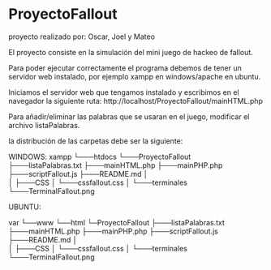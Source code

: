 # ProyectoFallout

proyecto realizado por: Oscar, Joel y Mateo

El proyecto consiste en la simulación del mini juego de hackeo de fallout.

Para poder ejecutar correctamente el programa debemos de tener un servidor web instalado, por ejemplo xampp en windows/apache en ubuntu.

Iniciamos el servidor web que tengamos instalado y escribimos en el navegador la siguiente ruta: http://localhost/ProyectoFallout/mainHTML.php

Para añadir/eliminar las palabras que se usaran en el juego, modificar el archivo listaPalabras.

la distribución de las carpetas debe ser la siguiente:

WINDOWS:
  xampp 
	└───htdocs
			└───ProyectoFallout
					├───listaPalabras.txt
					├───mainHTML.php
					├───mainPHP.php
					├───scriptFallout.js
					├───README.md
					│   
					│
					├───CSS
					│    └───cssfallout.css
					│
					└───terminales
					     └───TerminalFallout.png


UBUNTU:

var
 └──www
 	  └──html
 	   	   └─ProyectoFallout
				├───listaPalabras.txt
				├───mainHTML.php
				├───mainPHP.php
				├───scriptFallout.js
				├───README.md
				│   
				│
				├───CSS
				│    └───cssfallout.css
				│
				└───terminales
				     └───TerminalFallout.png


